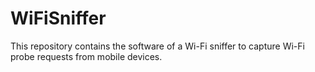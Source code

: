 # WiFiSniffer
This repository contains the software of a Wi-Fi sniffer to capture Wi-Fi probe requests from mobile devices.
